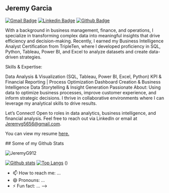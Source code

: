## Jeremy Garcia
[![Gmail Badge](https://img.shields.io/badge/-Jeremyg5656@gmail.com-c14438?style=flat&logo=Gmail&logoColor=white&link=mailto:Jeremyg5656@gmail.com)](mailto:Jeremyg5656@gmail.com) 
[![Linkedin Badge](https://img.shields.io/badge/-www.linkedin.com/in/jeremy-garcia-ny-0072b1?style=flat&logo=Linkedin&logoColor=white&link=https://www.linkedin.com/in/www.linkedin.com/in/jeremy-garcia-ny/)](https://www.linkedin.com/in/www.linkedin.com/in/jeremy-garcia-ny/) [![Github Badge](https://img.shields.io/badge/-JeremyG912-grey?style=flat&logo=github&logoColor=white&link=https://github.com/JeremyG912/)](https://www.github.com/JeremyG912/) <p align='left'>With a background in business management, finance, and operations, I specialize in transforming complex data into meaningful insights that drive efficiency and decision-making. Recently, I earned my Business Intelligence Analyst Certification from TripleTen, where I developed proficiency in SQL, Python, Tableau, Power BI, and Excel to analyze datasets and create data-driven strategies.

Skills & Expertise:

Data Analysis & Visualization (SQL, Tableau, Power BI, Excel, Python)
KPI & Financial Reporting | Process Optimization
Dashboard Creation & Business Intelligence
Data Storytelling & Insight Generation
Passionate About: Using data to optimize business processes, improve customer experience, and inform strategic decisions. I thrive in collaborative environments where I can leverage my analytical skills to drive results.

Let’s Connect! Open to roles in data analytics, business intelligence, and financial analysis. Feel free to reach out via LinkedIn or email at Jeremyg5656@gmail.com.
</p><p align='left'> You can view my resume <a href='https://docs.google.com/document/d/18M3dIGPw_lWXgWI7b8lNWY5wknZiQaPd/edit?usp=sharing&ouid=116815238971191361939&rtpof=true&sd=true ' target=_blank><u>here</u>.</a></p>
## Some of my Github Stats
<p align=left> <img src=https://komarev.com/ghpvc/?username=JeremyG912 alt=JeremyG912 /> </p>

[![Github stats](https://github-readme-stats.vercel.app/api?username=JeremyG912&show_icons=true&include_all_commits=true)](https://github.com/JeremyG912/github-readme-stats)
[![Top Langs](https://github-readme-stats.vercel.app/api/top-langs/?username=JeremyG912&layout=compact)](https://github.com/JeremyG912/github-readme-stats)
()

- 📫 How to reach me: ...
- 😄 Pronouns: ...
- ⚡ Fun fact: ...
-->

